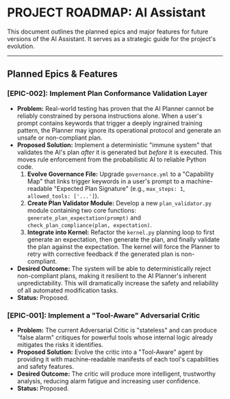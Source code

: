 # PROJECT ROADMAP: AI Assistant

This document outlines the planned epics and major features for future versions of the AI Assistant. It serves as a strategic guide for the project's evolution.

---

## Planned Epics & Features

### [EPIC-002]: Implement Plan Conformance Validation Layer

-   **Problem:** Real-world testing has proven that the AI Planner cannot be reliably constrained by persona instructions alone. When a user's prompt contains keywords that trigger a deeply ingrained training pattern, the Planner may ignore its operational protocol and generate an unsafe or non-compliant plan.
-   **Proposed Solution:** Implement a deterministic "immune system" that validates the AI's plan *after* it is generated but *before* it is executed. This moves rule enforcement from the probabilistic AI to reliable Python code.
    1.  **Evolve Governance File:** Upgrade `governance.yml` to a "Capability Map" that links trigger keywords in a user's prompt to a machine-readable "Expected Plan Signature" (e.g., `max_steps: 1`, `allowed_tools: ['...']`).
    2.  **Create Plan Validator Module:** Develop a new `plan_validator.py` module containing two core functions: `generate_plan_expectation(prompt)` and `check_plan_compliance(plan, expectation)`.
    3.  **Integrate into Kernel:** Refactor the `kernel.py` planning loop to first generate an expectation, then generate the plan, and finally validate the plan against the expectation. The kernel will force the Planner to retry with corrective feedback if the generated plan is non-compliant.
-   **Desired Outcome:** The system will be able to deterministically reject non-compliant plans, making it resilient to the AI Planner's inherent unpredictability. This will dramatically increase the safety and reliability of all automated modification tasks.
-   **Status:** Proposed.

### [EPIC-001]: Implement a "Tool-Aware" Adversarial Critic

-   **Problem:** The current Adversarial Critic is "stateless" and can produce "false alarm" critiques for powerful tools whose internal logic already mitigates the risks it identifies.
-   **Proposed Solution:** Evolve the critic into a "Tool-Aware" agent by providing it with machine-readable manifests of each tool's capabilities and safety features.
-   **Desired Outcome:** The critic will produce more intelligent, trustworthy analysis, reducing alarm fatigue and increasing user confidence.
-   **Status:** Proposed.